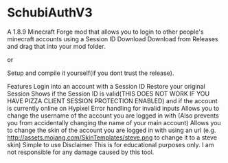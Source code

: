 # SchubiAuthV3
A 1.8.9 Minecraft Forge mod that allows you to login to other people's minecraft accounts using a Session ID
Download
Download from Releases and drag that into your mod folder.

or

Setup and compile it yourself(if you dont trust the release).

Features
Login into an account with a Session ID
Restore your original Session
Shows if the Session ID is valid(THIS DOES NOT WORK IF YOU HAVE PIZZA CLIENT SESSION PROTECTION ENABLED) and if the account is currently online on Hypixel
Error handling for invalid inputs
Allows you to change the username of the account you are logged in with (Also prevents you from accidentally changing the name of your main account)
Allows you to change the skin of the account you are logged in with using an url (e.g. http://assets.mojang.com/SkinTemplates/steve.png to change it to a steve skin)
Simple to use
Disclaimer
This is for educational purposes only. I am not responsible for any damage caused by this tool.
